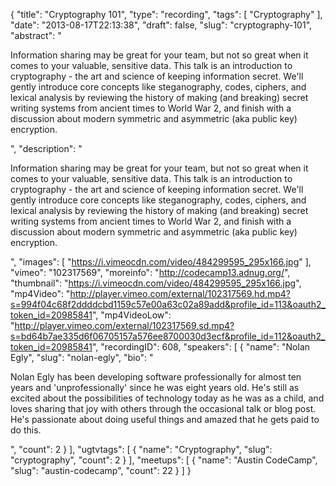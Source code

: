 {
  "title": "Cryptography 101",
  "type": "recording",
  "tags": [
    "Cryptography"
  ],
  "date": "2013-08-17T22:13:38",
  "draft": false,
  "slug": "cryptography-101",
  "abstract": "<p>Information sharing may be great for your team, but not so great when it comes to your valuable, sensitive data. This talk is an introduction to cryptography - the art and science of keeping information secret. We'll gently introduce core concepts like steganography, codes, ciphers, and lexical analysis by reviewing the history of making (and breaking) secret writing systems from ancient times to World War 2, and finish with a discussion about modern symmetric and asymmetric (aka public key) encryption.</p>",
  "description": "<p>Information sharing may be great for your team, but not so great when it comes to your valuable, sensitive data. This talk is an introduction to cryptography - the art and science of keeping information secret. We'll gently introduce core concepts like steganography, codes, ciphers, and lexical analysis by reviewing the history of making (and breaking) secret writing systems from ancient times to World War 2, and finish with a discussion about modern symmetric and asymmetric (aka public key) encryption.</p>",
  "images": [
    "https://i.vimeocdn.com/video/484299595_295x166.jpg"
  ],
  "vimeo": "102317569",
  "moreinfo": "http://codecamp13.adnug.org/",
  "thumbnail": "https://i.vimeocdn.com/video/484299595_295x166.jpg",
  "mp4Video": "http://player.vimeo.com/external/102317569.hd.mp4?s=994f04c68f2ddddcbd1159c57e00a63c02a89add&profile_id=113&oauth2_token_id=20985841",
  "mp4VideoLow": "http://player.vimeo.com/external/102317569.sd.mp4?s=bd64b7ae335d6f06705157a576ee8700030d3ecf&profile_id=112&oauth2_token_id=20985841",
  "recordingID": 608,
  "speakers": [
    {
      "name": "Nolan Egly",
      "slug": "nolan-egly",
      "bio": "<p>Nolan Egly has been developing software professionally for almost ten years and 'unprofessionally' since he was eight years old. He's still as excited about the possibilities of technology today as he was as a child, and loves sharing that joy with others through the occasional talk or blog post. He's passionate about doing useful things and amazed that he gets paid to do this.</p>",
      "count": 2
    }
  ],
  "ugtvtags": [
    {
      "name": "Cryptography",
      "slug": "cryptography",
      "count": 2
    }
  ],
  "meetups": [
    {
      "name": "Austin CodeCamp",
      "slug": "austin-codecamp",
      "count": 22
    }
  ]
}